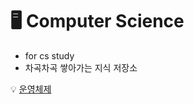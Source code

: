 #  🖥️ Computer Science
- for cs study   
- 차곡차곡 쌓아가는 지식 저장소


💡 [운영체제](https://github.com/ERIN56/CS-STUDY/blob/master/%EC%9A%B4%EC%98%81%EC%B2%B4%EC%A0%9C/README.md)
